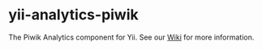 yii-analytics-piwik
===================

The Piwik Analytics component for Yii. See our [Wiki](https://github.com/TagPlanet/yii-analytics-piwik/wiki) for more information.